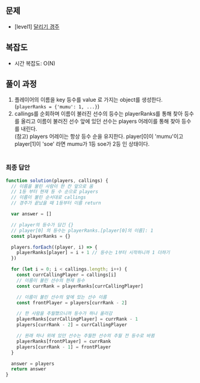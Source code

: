 ## 문제

- [level1] [달리기 경주](https://school.programmers.co.kr/learn/courses/30/lessons/178871)

## 복잡도

- 시간 복잡도: O(N)

## 풀이 과정

1. 플레이어의 이름을 key 등수를 value 로 가지는 object를 생성한다. (`playerRanks = {'mumu': 1, ...}`)
2. callings를 순회하며 이름이 불러진 선수의 등수는 playerRanks를 통해 찾아 등수를 올리고 이름이 불러진 선수 앞에 있던 선수는 players 어레이를 통해 찾아 등수를 내린다.
   <br/>(참고) players 어레이는 항상 등수 순을 유지한다. player[0]이 'mumu'이고 player[1]이 'soe' 라면 mumu가 1등 soe가 2등 인 상태이다.
   <br/>
   <br/>

### 최종 답안

```javascript
function solution(players, callings) {
  // 이름을 불린 사람이 한 칸 앞으로 옴
  // 1등 부터 현재 등 수 순으로 players
  // 이름이 불린 순서대로 callings
  // 경주가 끝났을 때 1등부터 이름 return

  var answer = []

  // player의 등수가 담긴 {}
  // player[0] 의 등수는 playerRanks.[player[0]의 이름]: 1
  const playerRanks = {}

  players.forEach((player, i) => {
    playerRanks[player] = i + 1 // 등수는 1부터 시작하니까 1 더하기
  })

  for (let i = 0; i < callings.length; i++) {
    const currCallingPlayer = callings[i]
    // 이름이 불린 선수의 현재 등수
    const currRank = playerRanks[currCallingPlayer]

    // 이름이 불린 선수의 앞에 있는 선수 이름
    const frontPlayer = players[currRank - 2]

    // 한 사람을 추월했으니까 등수가 하나 올라감
    playerRanks[currCallingPlayer] = currRank - 1
    players[currRank - 2] = currCallingPlayer

    // 원래 하나 위에 있던 선수는 추월한 선수의 추월 전 등수로 바뀜
    playerRanks[frontPlayer] = currRank
    players[currRank - 1] = frontPlayer
  }

  answer = players
  return answer
}
```
